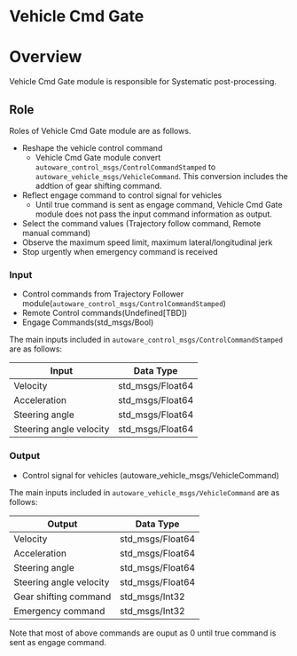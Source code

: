 # Vehicle Cmd Gate

# Overview

Vehicle Cmd Gate module is responsible for Systematic post-processing.

## Role

Roles of Vehicle Cmd Gate module are as follows.

- Reshape the vehicle control command
  - Vehicle Cmd Gate module convert `autoware_control_msgs/ControlCommandStamped` to `autoware_vehicle_msgs/VehicleCommand`. This conversion includes the addtion of gear shifting command.
- Reflect engage command to control signal for vehicles
  - Until true command is sent as engage command, Vehicle Cmd Gate module does not pass the input command information as output.
- Select the command values (Trajectory follow command, Remote manual command)
- Observe the maximum speed limit, maximum lateral/longitudinal jerk
- Stop urgently when emergency command is received

### Input

- Control commands from Trajectory Follower module(`autoware_control_msgs/ControlCommandStamped`)
- Remote Control commands(Undefined[TBD])
- Engage Commands(std_msgs/Bool)

The main inputs included in `autoware_control_msgs/ControlCommandStamped` are as follows:

| Input                   | Data Type        |
| ----------------------- | ---------------- |
| Velocity                | std_msgs/Float64 |
| Acceleration            | std_msgs/Float64 |
| Steering angle          | std_msgs/Float64 |
| Steering angle velocity | std_msgs/Float64 |

### Output

- Control signal for vehicles (autoware_vehicle_msgs/VehicleCommand)

The main inputs included in `autoware_vehicle_msgs/VehicleCommand` are as follows:

| Output                  | Data Type        |
| ----------------------- | ---------------- |
| Velocity                | std_msgs/Float64 |
| Acceleration            | std_msgs/Float64 |
| Steering angle          | std_msgs/Float64 |
| Steering angle velocity | std_msgs/Float64 |
| Gear shifting command   | std_msgs/Int32   |
| Emergency command       | std_msgs/Int32   |

Note that most of above commands are ouput as 0 until true command is sent as engage command.
